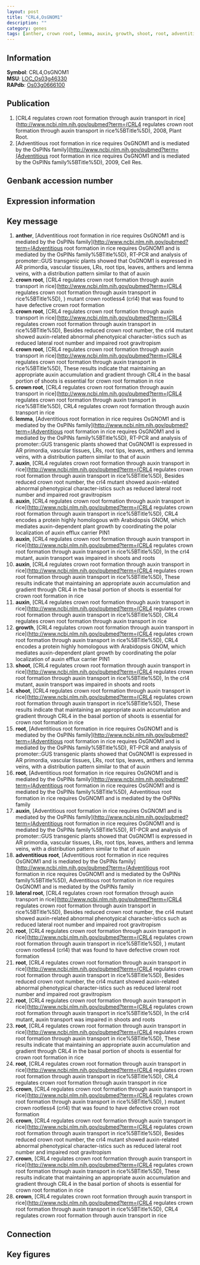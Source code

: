 ```yaml
---
layout: post
title: "CRL4,OsGNOM1"
description: ""
category: genes
tags: [anther, crown root, lemma, auxin, growth, shoot, root, adventitious root, lateral root, crown, Gene]
---
```


## Information
__Symbol__: CRL4,OsGNOM1  
__MSU__: [LOC_Os03g46330](http://rice.plantbiology.msu.edu/cgi-bin/ORF_infopage.cgi?orf=LOC_Os03g46330)  
__RAPdb__: [Os03g0666100](http://rapdb.dna.affrc.go.jp/viewer/gbrowse_details/irgsp1?name=Os03g0666100)  

## Publication
1. [CRL4 regulates crown root formation through auxin transport in rice](http://www.ncbi.nlm.nih.gov/pubmed?term=(CRL4 regulates crown root formation through auxin transport in rice%5BTitle%5D), 2008, Plant Root.
2. [Adventitious root formation in rice requires OsGNOM1 and is mediated by the OsPINs family](http://www.ncbi.nlm.nih.gov/pubmed?term=(Adventitious root formation in rice requires OsGNOM1 and is mediated by the OsPINs family%5BTitle%5D), 2009, Cell Res.

## Genbank accession number

## Expression information

## Key message
1. __anther__, [Adventitious root formation in rice requires OsGNOM1 and is mediated by the OsPINs family](http://www.ncbi.nlm.nih.gov/pubmed?term=(Adventitious root formation in rice requires OsGNOM1 and is mediated by the OsPINs family%5BTitle%5D),  RT-PCR and analysis of promoter::GUS transgenic plants showed that OsGNOM1 is expressed in AR primordia, vascular tissues, LRs, root tips, leaves, anthers and lemma veins, with a distribution pattern similar to that of auxin
2. __crown root__, [CRL4 regulates crown root formation through auxin transport in rice](http://www.ncbi.nlm.nih.gov/pubmed?term=(CRL4 regulates crown root formation through auxin transport in rice%5BTitle%5D), ) mutant crown rootless4 (crl4) that was found to have defective crown root formation
3. __crown root__, [CRL4 regulates crown root formation through auxin transport in rice](http://www.ncbi.nlm.nih.gov/pubmed?term=(CRL4 regulates crown root formation through auxin transport in rice%5BTitle%5D),  Besides reduced crown root number, the crl4 mutant showed auxin-related abnormal phenotypical character-istics such as reduced lateral root number and impaired root gravitropism
4. __crown root__, [CRL4 regulates crown root formation through auxin transport in rice](http://www.ncbi.nlm.nih.gov/pubmed?term=(CRL4 regulates crown root formation through auxin transport in rice%5BTitle%5D),  These results indicate that maintaining an appropriate auxin accumulation and gradient through CRL4 in the basal portion of shoots is essential for crown root formation in rice
5. __crown root__, [CRL4 regulates crown root formation through auxin transport in rice](http://www.ncbi.nlm.nih.gov/pubmed?term=(CRL4 regulates crown root formation through auxin transport in rice%5BTitle%5D), CRL4 regulates crown root formation through auxin transport in rice
6. __lemma__, [Adventitious root formation in rice requires OsGNOM1 and is mediated by the OsPINs family](http://www.ncbi.nlm.nih.gov/pubmed?term=(Adventitious root formation in rice requires OsGNOM1 and is mediated by the OsPINs family%5BTitle%5D),  RT-PCR and analysis of promoter::GUS transgenic plants showed that OsGNOM1 is expressed in AR primordia, vascular tissues, LRs, root tips, leaves, anthers and lemma veins, with a distribution pattern similar to that of auxin
7. __auxin__, [CRL4 regulates crown root formation through auxin transport in rice](http://www.ncbi.nlm.nih.gov/pubmed?term=(CRL4 regulates crown root formation through auxin transport in rice%5BTitle%5D),  Besides reduced crown root number, the crl4 mutant showed auxin-related abnormal phenotypical character-istics such as reduced lateral root number and impaired root gravitropism
8. __auxin__, [CRL4 regulates crown root formation through auxin transport in rice](http://www.ncbi.nlm.nih.gov/pubmed?term=(CRL4 regulates crown root formation through auxin transport in rice%5BTitle%5D),  CRL4 encodes a protein highly homologous with Arabidopsis GNOM, which mediates auxin-dependent plant growth by coordinating the polar localization of auxin efflux carrier PIN1
9. __auxin__, [CRL4 regulates crown root formation through auxin transport in rice](http://www.ncbi.nlm.nih.gov/pubmed?term=(CRL4 regulates crown root formation through auxin transport in rice%5BTitle%5D),  In the crl4 mutant, auxin transport was impaired in shoots and roots
10. __auxin__, [CRL4 regulates crown root formation through auxin transport in rice](http://www.ncbi.nlm.nih.gov/pubmed?term=(CRL4 regulates crown root formation through auxin transport in rice%5BTitle%5D),  These results indicate that maintaining an appropriate auxin accumulation and gradient through CRL4 in the basal portion of shoots is essential for crown root formation in rice
11. __auxin__, [CRL4 regulates crown root formation through auxin transport in rice](http://www.ncbi.nlm.nih.gov/pubmed?term=(CRL4 regulates crown root formation through auxin transport in rice%5BTitle%5D), CRL4 regulates crown root formation through auxin transport in rice
12. __growth__, [CRL4 regulates crown root formation through auxin transport in rice](http://www.ncbi.nlm.nih.gov/pubmed?term=(CRL4 regulates crown root formation through auxin transport in rice%5BTitle%5D),  CRL4 encodes a protein highly homologous with Arabidopsis GNOM, which mediates auxin-dependent plant growth by coordinating the polar localization of auxin efflux carrier PIN1
13. __shoot__, [CRL4 regulates crown root formation through auxin transport in rice](http://www.ncbi.nlm.nih.gov/pubmed?term=(CRL4 regulates crown root formation through auxin transport in rice%5BTitle%5D),  In the crl4 mutant, auxin transport was impaired in shoots and roots
14. __shoot__, [CRL4 regulates crown root formation through auxin transport in rice](http://www.ncbi.nlm.nih.gov/pubmed?term=(CRL4 regulates crown root formation through auxin transport in rice%5BTitle%5D),  These results indicate that maintaining an appropriate auxin accumulation and gradient through CRL4 in the basal portion of shoots is essential for crown root formation in rice
15. __root__, [Adventitious root formation in rice requires OsGNOM1 and is mediated by the OsPINs family](http://www.ncbi.nlm.nih.gov/pubmed?term=(Adventitious root formation in rice requires OsGNOM1 and is mediated by the OsPINs family%5BTitle%5D),  RT-PCR and analysis of promoter::GUS transgenic plants showed that OsGNOM1 is expressed in AR primordia, vascular tissues, LRs, root tips, leaves, anthers and lemma veins, with a distribution pattern similar to that of auxin
16. __root__, [Adventitious root formation in rice requires OsGNOM1 and is mediated by the OsPINs family](http://www.ncbi.nlm.nih.gov/pubmed?term=(Adventitious root formation in rice requires OsGNOM1 and is mediated by the OsPINs family%5BTitle%5D), Adventitious root formation in rice requires OsGNOM1 and is mediated by the OsPINs family
17. __auxin__, [Adventitious root formation in rice requires OsGNOM1 and is mediated by the OsPINs family](http://www.ncbi.nlm.nih.gov/pubmed?term=(Adventitious root formation in rice requires OsGNOM1 and is mediated by the OsPINs family%5BTitle%5D),  RT-PCR and analysis of promoter::GUS transgenic plants showed that OsGNOM1 is expressed in AR primordia, vascular tissues, LRs, root tips, leaves, anthers and lemma veins, with a distribution pattern similar to that of auxin
18. __adventitious root__, [Adventitious root formation in rice requires OsGNOM1 and is mediated by the OsPINs family](http://www.ncbi.nlm.nih.gov/pubmed?term=(Adventitious root formation in rice requires OsGNOM1 and is mediated by the OsPINs family%5BTitle%5D), Adventitious root formation in rice requires OsGNOM1 and is mediated by the OsPINs family
19. __lateral root__, [CRL4 regulates crown root formation through auxin transport in rice](http://www.ncbi.nlm.nih.gov/pubmed?term=(CRL4 regulates crown root formation through auxin transport in rice%5BTitle%5D),  Besides reduced crown root number, the crl4 mutant showed auxin-related abnormal phenotypical character-istics such as reduced lateral root number and impaired root gravitropism
20. __root__, [CRL4 regulates crown root formation through auxin transport in rice](http://www.ncbi.nlm.nih.gov/pubmed?term=(CRL4 regulates crown root formation through auxin transport in rice%5BTitle%5D), ) mutant crown rootless4 (crl4) that was found to have defective crown root formation
21. __root__, [CRL4 regulates crown root formation through auxin transport in rice](http://www.ncbi.nlm.nih.gov/pubmed?term=(CRL4 regulates crown root formation through auxin transport in rice%5BTitle%5D),  Besides reduced crown root number, the crl4 mutant showed auxin-related abnormal phenotypical character-istics such as reduced lateral root number and impaired root gravitropism
22. __root__, [CRL4 regulates crown root formation through auxin transport in rice](http://www.ncbi.nlm.nih.gov/pubmed?term=(CRL4 regulates crown root formation through auxin transport in rice%5BTitle%5D),  In the crl4 mutant, auxin transport was impaired in shoots and roots
23. __root__, [CRL4 regulates crown root formation through auxin transport in rice](http://www.ncbi.nlm.nih.gov/pubmed?term=(CRL4 regulates crown root formation through auxin transport in rice%5BTitle%5D),  These results indicate that maintaining an appropriate auxin accumulation and gradient through CRL4 in the basal portion of shoots is essential for crown root formation in rice
24. __root__, [CRL4 regulates crown root formation through auxin transport in rice](http://www.ncbi.nlm.nih.gov/pubmed?term=(CRL4 regulates crown root formation through auxin transport in rice%5BTitle%5D), CRL4 regulates crown root formation through auxin transport in rice
25. __crown__, [CRL4 regulates crown root formation through auxin transport in rice](http://www.ncbi.nlm.nih.gov/pubmed?term=(CRL4 regulates crown root formation through auxin transport in rice%5BTitle%5D), ) mutant crown rootless4 (crl4) that was found to have defective crown root formation
26. __crown__, [CRL4 regulates crown root formation through auxin transport in rice](http://www.ncbi.nlm.nih.gov/pubmed?term=(CRL4 regulates crown root formation through auxin transport in rice%5BTitle%5D),  Besides reduced crown root number, the crl4 mutant showed auxin-related abnormal phenotypical character-istics such as reduced lateral root number and impaired root gravitropism
27. __crown__, [CRL4 regulates crown root formation through auxin transport in rice](http://www.ncbi.nlm.nih.gov/pubmed?term=(CRL4 regulates crown root formation through auxin transport in rice%5BTitle%5D),  These results indicate that maintaining an appropriate auxin accumulation and gradient through CRL4 in the basal portion of shoots is essential for crown root formation in rice
28. __crown__, [CRL4 regulates crown root formation through auxin transport in rice](http://www.ncbi.nlm.nih.gov/pubmed?term=(CRL4 regulates crown root formation through auxin transport in rice%5BTitle%5D), CRL4 regulates crown root formation through auxin transport in rice

## Connection

## Key figures



